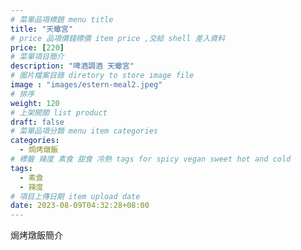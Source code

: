 ```yaml
---
# 菜單品項標題 menu title 
title: "天蠍宮"
# price 品項價錢標價 item price ,交給 shell 差入資料
price: [220] 
# 菜單項目簡介 
description: "啤酒調酒 天蠍宮"
# 圖片檔案目錄 diretory to store image file
image : "images/estern-meal2.jpeg"
# 排序
weight: 120 
# 上架開關 list product 
draft: false
# 菜單品項分類 menu item categories 
categories:
  - 焗烤燉飯
# 標籤 辣度 素食 甜食 冷熱 tags for spicy vegan sweet hot and cold 
tags:
  - 素食
  - 辣度
# 項目上傳日期 item upload date 
date: 2023-08-09T04:32:28+08:00
---
```


焗烤燉飯簡介
